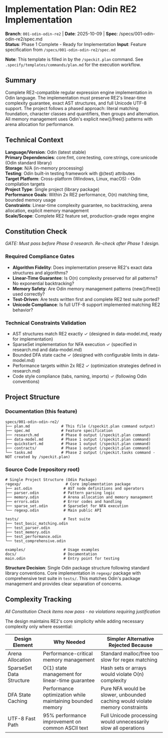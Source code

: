# Implementation Plan: Odin RE2 Implementation

**Branch**: `001-odin-odin-re2` | **Date**: 2025-10-09 | **Spec**: /specs/001-odin-odin-re2/spec.md  
**Status**: Phase 1 Complete - Ready for Implementation
**Input**: Feature specification from `/specs/001-odin-odin-re2/spec.md`

**Note**: This template is filled in by the `/speckit.plan` command. See `.specify/templates/commands/plan.md` for the execution workflow.

## Summary

Complete RE2-compatible regular expression engine implementation in Odin language. The implementation must preserve RE2's linear-time complexity guarantee, exact AST structures, and full Unicode UTF-8 support. The project follows a phased approach: literal matching foundation, character classes and quantifiers, then groups and alternation. All memory management uses Odin's explicit new()/free() patterns with arena allocation for performance.

## Technical Context

<!--
  ACTION REQUIRED: Replace the content in this section with the technical details
  for the project. The structure here is presented in advisory capacity to guide
  the iteration process.
-->

**Language/Version**: Odin (latest stable)  
**Primary Dependencies**: core:fmt, core:testing, core:strings, core:unicode (Odin standard library)  
**Storage**: N/A (in-memory processing)  
**Testing**: Odin built-in testing framework with @(test) attributes  
**Target Platform**: Cross-platform (Windows, Linux, macOS) - Odin compilation targets  
**Project Type**: Single project (library package)  
**Performance Goals**: Within 2x RE2 performance, O(n) matching time, bounded memory usage  
**Constraints**: Linear-time complexity guarantee, no backtracking, arena allocation, explicit memory management  
**Scale/Scope**: Complete RE2 feature set, production-grade regex engine

## Constitution Check

*GATE: Must pass before Phase 0 research. Re-check after Phase 1 design.*

### Required Compliance Gates

- **Algorithm Fidelity**: Does implementation preserve RE2's exact data structures and algorithms?
- **Linear-Time Guarantee**: Is O(n) complexity preserved for all patterns? No exponential backtracking?
- **Memory Safety**: Are Odin memory management patterns (new()/free()) used correctly?
- **Test-Driven**: Are tests written first and complete RE2 test suite ported?
- **Unicode Compliance**: Is full UTF-8 support implemented matching RE2 behavior?

### Technical Constraints Validation

- AST structures match RE2 exactly ✓ (designed in data-model.md, ready for implementation)
- SparseSet implementation for NFA execution ✓ (specified in research.md and data-model.md)  
- Bounded DFA state cache ✓ (designed with configurable limits in data-model.md)
- Performance targets within 2x RE2 ✓ (optimization strategies defined in research.md)
- Code style compliance (tabs, naming, imports) ✓ (following Odin conventions)

## Project Structure

### Documentation (this feature)

```
specs/001-odin-odin-re2/
├── plan.md              # This file (/speckit.plan command output)
├── spec.md              # Feature specification
├── research.md          # Phase 0 output (/speckit.plan command)
├── data-model.md        # Phase 1 output (/speckit.plan command)
├── quickstart.md        # Phase 1 output (/speckit.plan command)
├── contracts/           # Phase 1 output (/speckit.plan command)
└── tasks.md             # Phase 2 output (/speckit.tasks command - NOT created by /speckit.plan)
```

### Source Code (repository root)
<!--
  ACTION REQUIRED: Replace the placeholder tree below with the concrete layout
  for this feature. Delete unused options and expand the chosen structure with
  real paths (e.g., apps/admin, packages/something). The delivered plan must
  not include Option labels.
-->

```
# Single Project Structure (Odin Package)
regexp/                    # Core implementation package
├── ast.odin              # AST node definitions and operators
├── parser.odin           # Pattern parsing logic
├── memory.odin           # Arena allocation and memory management
├── errors.odin           # Error codes and handling
├── sparse_set.odin       # SparseSet for NFA execution
└── regexp.odin           # Main public API

tests/                    # Test suite
├── test_basic_matching.odin
├── test_parser.odin
├── test_memory.odin
├── test_performance.odin
└── test_comprehensive.odin

examples/                 # Usage examples
docs/                     # Documentation
main.odin                 # Entry point for testing
```

**Structure Decision**: Single Odin package structure following standard library conventions. Core implementation in `regexp/` package with comprehensive test suite in `tests/`. This matches Odin's package management and provides clear separation of concerns.

## Complexity Tracking

*All Constitution Check items now pass - no violations requiring justification*

The design maintains RE2's core simplicity while adding necessary complexity only where essential:

| Design Element | Why Needed | Simpler Alternative Rejected Because |
|----------------|------------|-------------------------------------|
| Arena Allocation | Performance-critical memory management | Standard malloc/free too slow for regex matching |
| SparseSet Data Structure | O(1) state management for linear-time guarantee | Hash sets or arrays would violate O(n) complexity |
| DFA State Caching | Performance optimization while maintaining bounded memory | Pure NFA would be slower, unbounded caching would violate memory constraints |
| UTF-8 Fast Path | 95% performance improvement on common ASCII text | Full Unicode processing would unnecessarily slow all operations |
